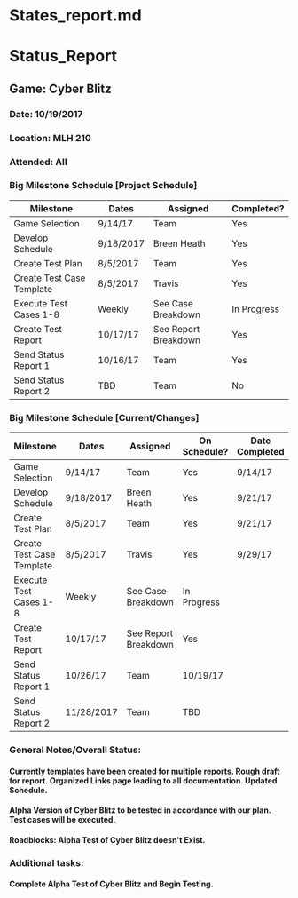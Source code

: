 # States_report.md
# Status_Report
## Game: Cyber Blitz 
### Date: 10/19/2017
### Location: MLH 210
### Attended: All


### Big Milestone Schedule [Project Schedule]

Milestone | Dates | Assigned | Completed?
------------ | ------------- | ------------- | -------------
Game Selection | 9/14/17 | Team | Yes
Develop Schedule | 9/18/2017 | Breen Heath | Yes
Create Test Plan | 8/5/2017 | Team | Yes
Create Test Case Template | 8/5/2017 | Travis | Yes
Execute Test Cases 1-8 | Weekly | See Case Breakdown | In Progress
Create Test Report | 10/17/17 | See Report Breakdown | Yes
Send Status Report 1 | 10/16/17 | Team | Yes
Send Status Report 2 | TBD | Team | No

### Big Milestone Schedule [Current/Changes]

Milestone | Dates | Assigned | On Schedule? | Date Completed
------------ | ------------- | ------------- | ------------- | -------------
Game Selection | 9/14/17 | Team | Yes | 9/14/17
Develop Schedule | 9/18/2017 | Breen Heath | Yes | 9/21/17
Create Test Plan | 8/5/2017 | Team | Yes | 9/21/17
Create Test Case Template | 8/5/2017 | Travis | Yes | 9/29/17
Execute Test Cases 1-8 | Weekly | See Case Breakdown | In Progress |
Create Test Report | 10/17/17 | See Report Breakdown | Yes  |
Send Status Report 1 | 10/26/17 | Team | 10/19/17 |
Send Status Report 2 | 11/28/2017  | Team | TBD |

### General Notes/Overall Status:
#### Currently templates have been created for multiple reports. Rough draft for report. Organized Links page leading to all documentation. Updated Schedule. 
#### Alpha Version of Cyber Blitz to be tested in accordance with our plan. Test cases will be executed. 
#### Roadblocks: Alpha Test of Cyber Blitz doesn't Exist. 

### Additional tasks:
#### Complete Alpha Test of Cyber Blitz and Begin Testing.
